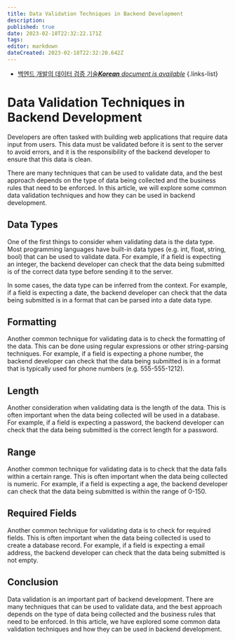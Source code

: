```yaml
---
title: Data Validation Techniques in Backend Development
description: 
published: true
date: 2023-02-18T22:32:22.171Z
tags: 
editor: markdown
dateCreated: 2023-02-18T22:32:20.642Z
---
```


- [백엔드 개발의 데이터 검증 기술***Korean** document is available*](/ko/Knowledge-base/Backend/data-validation-techniques-in-backend-development)
{.links-list}


# Data Validation Techniques in Backend Development

Developers are often tasked with building web applications that require data input from users. This data must be validated before it is sent to the server to avoid errors, and it is the responsibility of the backend developer to ensure that this data is clean.

There are many techniques that can be used to validate data, and the best approach depends on the type of data being collected and the business rules that need to be enforced. In this article, we will explore some common data validation techniques and how they can be used in backend development.

## Data Types

One of the first things to consider when validating data is the data type. Most programming languages have built-in data types (e.g. int, float, string, bool) that can be used to validate data. For example, if a field is expecting an integer, the backend developer can check that the data being submitted is of the correct data type before sending it to the server.

In some cases, the data type can be inferred from the context. For example, if a field is expecting a date, the backend developer can check that the data being submitted is in a format that can be parsed into a date data type.

## Formatting

Another common technique for validating data is to check the formatting of the data. This can be done using regular expressions or other string-parsing techniques. For example, if a field is expecting a phone number, the backend developer can check that the data being submitted is in a format that is typically used for phone numbers (e.g. 555-555-1212).

## Length

Another consideration when validating data is the length of the data. This is often important when the data being collected will be used in a database. For example, if a field is expecting a password, the backend developer can check that the data being submitted is the correct length for a password.

## Range

Another common technique for validating data is to check that the data falls within a certain range. This is often important when the data being collected is numeric. For example, if a field is expecting a age, the backend developer can check that the data being submitted is within the range of 0-150.

## Required Fields

Another common technique for validating data is to check for required fields. This is often important when the data being collected is used to create a database record. For example, if a field is expecting a email address, the backend developer can check that the data being submitted is not empty.

## Conclusion

Data validation is an important part of backend development. There are many techniques that can be used to validate data, and the best approach depends on the type of data being collected and the business rules that need to be enforced. In this article, we have explored some common data validation techniques and how they can be used in backend development.